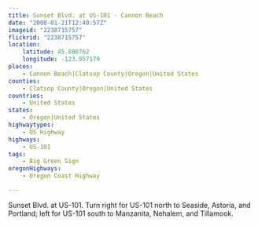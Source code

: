 ```yaml
---
title: Sunset Blvd. at US-101 - Cannon Beach
date: "2008-01-21T12:40:57Z"
imageid: "2238715757"
flickrid: "2238715757"
location:
    latitude: 45.888762
    longitude: -123.957179
places:
    - Cannon Beach|Clatsop County|Oregon|United States
counties:
    - Clatsop County|Oregon|United States
countries:
    - United States
states:
    - Oregon|United States
highwaytypes:
    - US Highway
highways:
    - US-101
tags:
    - Big Green Sign
oregonHighways:
    - Oregon Coast Highway

---
```

Sunset Blvd. at US-101.  Turn right for US-101 north to Seaside, Astoria, and Portland; left for US-101 south to Manzanita, Nehalem, and Tillamook.